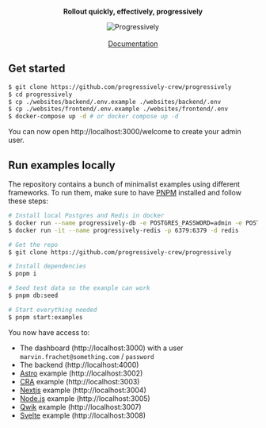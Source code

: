 <div align="center">
 <p><strong>Rollout quickly, effectively, progressively</strong></p>
 <img src="https://github.com/progressively-crew/progressively/assets/3874873/d3c331b1-25b2-41e9-a622-084b9e23fa7b" alt="Progressively" />
</div>

<br />

<div align="center">
 <a href="https://progrressively-documentation.netlify.app/" target="_blank" rel="noopener noreferrer">Documentation</a>
</div>

## Get started

```sh
$ git clone https://github.com/progressively-crew/progressively
$ cd progressively
$ cp ./websites/backend/.env.example ./websites/backend/.env
$ cp ./websites/frontend/.env.example ./websites/frontend/.env
$ docker-compose up -d # or docker compose up -d
```

You can now open http://localhost:3000/welcome to create your admin user.

## Run examples locally

The repository contains a bunch of minimalist examples using different frameworks. To run them, make sure to have [PNPM](https://pnpm.io/) installed and follow these steps:

```sh
# Install local Postgres and Redis in docker
$ docker run --name progressively-db -e POSTGRES_PASSWORD=admin -e POSTGRES_USER=admin -e POSTGRES_DB=progressively -p 5432:5432 -d postgres
$ docker run -it --name progressively-redis -p 6379:6379 -d redis

# Get the repo
$ git clone https://github.com/progressively-crew/progressively

# Install dependencies
$ pnpm i

# Seed test data so the exanple can work
$ pnpm db:seed

# Start everything needed
$ pnpm start:examples
```

You now have access to:

- The dashboard (http://localhost:3000) with a user `marvin.frachet@something.com` / `password`
- The backend (http://localhost:4000)
- [Astro](https://astro.build/) example (http://localhost:3002)
- [CRA](https://create-react-app.dev/) example (http://localhost:3003)
- [Nextjs](https://nextjs.org/) example (http://localhost:3004)
- [Node.js](https://nodejs.org/en) example (http://localhost:3005)
- [Qwik](https://qwik.builder.io/) example (http://localhost:3007)
- [Svelte](https://svelte.dev/) example (http://localhost:3008)
